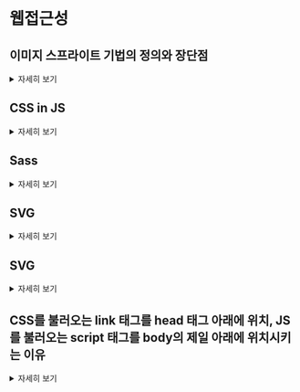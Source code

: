 # 웹접근성

## 이미지 스프라이트 기법의 정의와 장단점

<details>
<summary>자세히 보기</summary>
여러 개의 이미지를 하나의 파일로 결합하여 웹 페이지에 사용하는 기술입니다. \CSS의 background-image,background-position를 사용.

장점: HTTP 요청 줄임, 이미지 다운로드 시간 단축, 서버 부하 감소
단점: 유지 관리 어려움, 디자인 제약, 사진 추가 번거로움
</details>

## CSS in JS

<details>
<summary>자세히 보기</summary>

장점 
1. 컴포넌트 스코프: 각 컴포넌트에 고유한 스타일을 적용할 수 있어, 스타일 충돌을 방지하고 코드 관리가 용이합니다.
2. 동적 스타일링 : JavaScript의 변수와 함수를 사용하여 스타일을 동적으로 변경할 수 있습니다.
3. 재사용성 : 컴포넌트별로 스타일을 캡슐화, 효율성 증대

단점 
1. JavaScript 코드가 필요하므로, 파일 크기가 증가하고 성능 저하가 발생
2. CSS in JS를 서버 사이드 렌더링과 함께 사용하려면 추가 설정이 필요할 수 있습니다. 이로 인해 SSR 구현이 복잡할 수 있음.
</details>

## Sass

<details>
<summary>자세히 보기</summary>
CSS의 유지보수성이 향상됩니다.
중첩 선택자를 작성하기 쉽습니다.
일관된 테마를 위한 변수사용. 여러 프로젝트에 걸쳐 테마 파일을 공유할 수 있습니다.
반복되는 CSS를 위한 Mixins 생성으로 재사용성이 높습니다.
</details>

## SVG

<details>
<summary>자세히 보기</summary>
1. 백터 기반의 이미지로, 크기를 늘리거나 줄여도 이미지 품질이 손상되지 않습니다.
2. 작은 파일 크기: 일반적으로 비트맵 이미지에 비해 작은 파일 크기를 가집니다.
3. SVG는 텍스트 기반의 이미지 포맷이므로, 스크린 리더와 같은 보조 기술에 의해 쉽게 해석되며, SEO에도 긍정적인 영향을 미칩니다.
</details>

## SVG
<details>
<summary>자세히 보기</summary>
1. 백터 기반의 이미지로, 크기를 늘리거나 줄여도 이미지 품질이 손상되지 않습니다.
2. 작은 파일 크기: 일반적으로 비트맵 이미지에 비해 작은 파일 크기를 가집니다.
3. SVG는 텍스트 기반의 이미지 포맷이므로, 스크린 리더와 같은 보조 기술에 의해 쉽게 해석되며, SEO에도 긍정적인 영향을 미칩니다.
</details>

## CSS를 불러오는 link 태그를 head 태그 아래에 위치, JS를 불러오는 script 태그를 body의 제일 아래에 위치시키는 이유
<details>
<summary>자세히 보기</summary>
CSS를 불러오는 link 태그를 head 태그 아래에 위치시키는 이유:
웹 브라우저는 HTML 문서를 위에서 아래로 읽습니다. head 태그 내에 CSS 파일을 위치시키면, 브라우저가 CSS를 빠르게 다운로드하고 해석할 수 있습니다. 이렇게 하면, 웹 페이지의 스타일이 완전히 적용된 상태로 렌더링되기 때문에 사용자가 페이지를 로딩하는 동안 레이아웃이 변경되거나 "깜빡임" 현상이 발생하는 것을 방지할 수 있습니다.

JS를 불러오는 script 태그를 body의 제일 아래에 위치시키는 이유:
JavaScript 파일을 body 태그의 하단에 위치시키면, 웹 페이지의 내용이 먼저 로드된 후에 JavaScript가 실행되게 됩니다. 이렇게 하면, JavaScript의 로딩과 실행이 페이지의 렌더링을 차단하지 않고, 사용자가 페이지의 콘텐츠를 빠르게 볼 수 있습니다. 특히, 대용량의 JavaScript 파일이 있거나 외부 서버에서 로드되는 경우에는 이 전략이 중요합니다.
</details>
